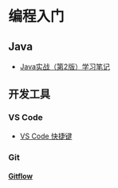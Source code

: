# 编程入门
## Java

- [Java实战（第2版）学习笔记](Java/book_Modern_Java_in_Action/index.md)

## 开发工具

### VS Code

- [VS Code 快捷键](DevTools/VsCode/HotKey.md)

### Git

#### [Gitflow](DevTools/git/git-flow.md)